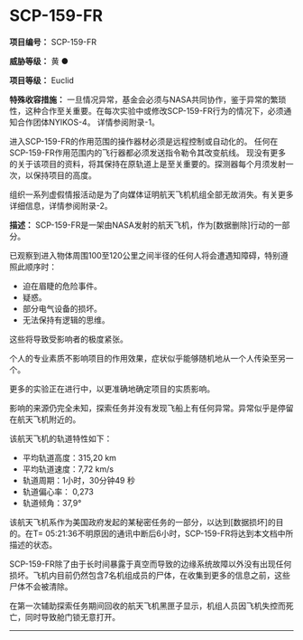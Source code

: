 # SCP-159-FR

**项目编号：**  SCP-159-FR

**威胁等级：**  黄 ●

**项目等级：**  Euclid

**特殊收容措施：**  一旦情况异常，基金会必须与NASA共同协作，鉴于异常的繁琐性，这种合作至关重要。在每次实验中或修改SCP-159-FR行为的情况下，必须通知合作团体NYIKOS-4。
详情参阅附录-1。

进入SCP-159-FR的作用范围的操作器材必须是远程控制或自动化的。
任何在SCP-159-FR作用范围内的飞行器都必须发送指令勒令其改变航线。
现没有更多的关于该项目的资料，将其保持在原轨道上是至关重要的。探测器每个月须发射一次，以保持项目的高度。

组织一系列虚假情报活动是为了向媒体证明航天飞机机组全部无故消失。有关更多详细信息，详情参阅附录-2。

**描述：**  SCP-159-FR是一架由NASA发射的航天飞机，作为[数据删除]行动的一部分。

已观察到进入物体周围100至120公里之间半径的任何人将会遭遇知障碍，特别遵照此顺序时：

- 迫在眉睫的危险事件。
- 疑惑。
- 部分电气设备的损坏。
- 无法保持有逻辑的思维。

这些将导致受影响者的极度紧张。

个人的专业素质不影响项目的作用效果，症状似乎能够随机地从一个人传染至另一个。

更多的实验正在进行中，以更准确地确定项目的实质影响。

影响的来源仍完全未知，探索任务并没有发现飞船上有任何异常。异常似乎是停留在航天飞机附近的。

该航天飞机的轨道特性如下：
- 平均轨道高度：315,20 km
- 平均轨道速度：7,72 km/s
- 轨道周期：1小时，30分钟49 秒
- 轨道偏心率： 0,273
- 轨道倾角：37,9°

该航天飞机系作为美国政府发起的某秘密任务的一部分，以达到[数据损坏]的目的。在T= 05:21:36不明原因的通讯中断后6小时，SCP-159-FR将达到本文档中所描述的状态。

SCP-159-FR除了由于长时间暴露于真空而导致的边缘系统故障以外没有出现任何损坏。飞机内目前仍然包含7名机组成员的尸体，在收集到更多的信息之前，这些尸体不会被清除。

在第一次辅助探索任务期间回收的航天飞机黑匣子显示，机组人员因飞机失控而死亡，同时导致舱门锁无意打开。


---




